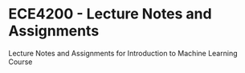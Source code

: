# ECE4200 - Lecture Notes and Assignments
 Lecture Notes and Assignments for Introduction to Machine Learning Course
